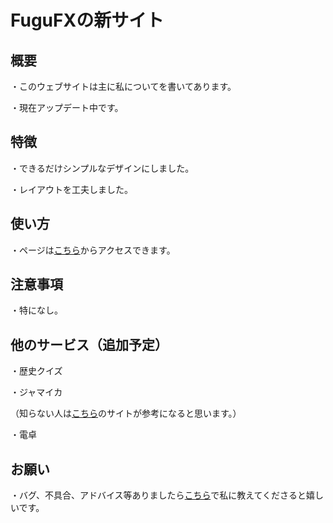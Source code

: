 # FuguFXの新サイト

## 概要
・このウェブサイトは主に私についてを書いてあります。

・現在アップデート中です。

## 特徴
・できるだけシンプルなデザインにしました。

・レイアウトを工夫しました。

## 使い方
・ページは[こちら](https://fugufx.github.io)からアクセスできます。

## 注意事項
・特になし。

## 他のサービス（追加予定）
・歴史クイズ

・ジャマイカ

（知らない人は[こちら](https://ejuku.org/044-noutore-jamaica/)のサイトが参考になると思います。）

・電卓

## お願い
・バグ、不具合、アドバイス等ありましたら[こちら](https://scratch.mit.edu/users/-Grebe-/)で私に教えてくださると嬉しいです。
